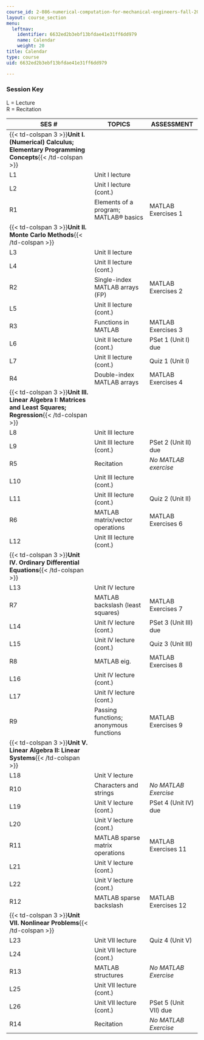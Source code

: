 ```yaml
---
course_id: 2-086-numerical-computation-for-mechanical-engineers-fall-2012
layout: course_section
menu:
  leftnav:
    identifier: 6632ed2b3ebf13bfdae41e31ff6dd979
    name: Calendar
    weight: 20
title: Calendar
type: course
uid: 6632ed2b3ebf13bfdae41e31ff6dd979

---
```


### Session Key

L = Lecture  
R = Recitation

| SES # | TOPICS | ASSESSMENT |
| --- | --- | --- |
| {{< td-colspan 3 >}}**Unit I. (Numerical) Calculus; Elementary Programming Concepts**{{< /td-colspan >}} |||
| L1 | Unit I lecture | &nbsp; |
| L2 | Unit I lecture (cont.) | &nbsp; |
| R1 | Elements of a program; MATLAB® basics | MATLAB Exercises 1 |
| {{< td-colspan 3 >}}**Unit II. Monte Carlo Methods**{{< /td-colspan >}} |||
| L3 | Unit II lecture | &nbsp; |
| L4 | Unit II lecture (cont.) | &nbsp; |
| R2 | Single-index MATLAB arrays (FP) | MATLAB Exercises 2 |
| L5 | Unit II lecture (cont.) | &nbsp; |
| R3 | Functions in MATLAB | MATLAB Exercises 3 |
| L6 | Unit II lecture (cont.) | PSet 1 (Unit I) due |
| L7 | Unit II lecture (cont.) | Quiz 1 (Unit I) |
| R4 | Double-index MATLAB arrays | MATLAB Exercises 4 |
| {{< td-colspan 3 >}}**Unit III. Linear Algebra I: Matrices and Least Squares; Regression**{{< /td-colspan >}} |||
| L8 | Unit III lecture | &nbsp; |
| L9 | Unit III lecture (cont.) | PSet 2 (Unit II) due |
| R5 | Recitation | _No MATLAB exercise_ |
| L10 | Unit III lecture (cont.) | &nbsp; |
| L11 | Unit III lecture (cont.) | Quiz 2 (Unit II) |
| R6 | MATLAB matrix/vector operations | MATLAB Exercises 6 |
| L12 | Unit III lecture (cont.) | &nbsp; |
| {{< td-colspan 3 >}}**Unit IV. Ordinary Differential Equations**{{< /td-colspan >}} |||
| L13 | Unit IV lecture | &nbsp; |
| R7 | MATLAB backslash (least squares) | MATLAB Exercises 7 |
| L14 | Unit IV lecture (cont.) | PSet 3 (Unit III) due |
| L15 | Unit IV lecture (cont.) | Quiz 3 (Unit III) |
| R8 | MATLAB eig. | MATLAB Exercises 8 |
| L16 | Unit IV lecture (cont.) | &nbsp; |
| L17 | Unit IV lecture (cont.) | &nbsp; |
| R9 | Passing functions; anonymous functions | MATLAB Exercises 9 |
| {{< td-colspan 3 >}}**Unit V. Linear Algebra II: Linear Systems**{{< /td-colspan >}} |||
| L18 | Unit V lecture | &nbsp; |
| R10 | Characters and strings | _No MATLAB Exercise_ |
| L19 | Unit V lecture (cont.) | PSet 4 (Unit IV) due |
| L20 | Unit V lecture (cont.) | &nbsp; |
| R11 | MATLAB sparse matrix operations | MATLAB Exercises 11 |
| L21 | Unit V lecture (cont.) | &nbsp; |
| L22 | Unit V lecture (cont.) | &nbsp; |
| R12 | MATLAB sparse backslash | MATLAB Exercises 12 |
| {{< td-colspan 3 >}}**Unit VII. Nonlinear Problems**{{< /td-colspan >}} |||
| L23 | Unit VII lecture | Quiz 4 (Unit V) |
| L24 | Unit VII lecture (cont.) | &nbsp; |
| R13 | MATLAB structures | _No MATLAB Exercise_ |
| L25 | Unit VII lecture (cont.) | &nbsp; |
| L26 | Unit VII lecture (cont.) | PSet 5 (Unit VII) due |
| R14 | Recitation | _No MATLAB Exercise_